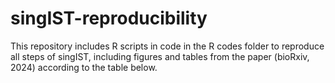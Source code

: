 # singIST-reproducibility
This repository includes R scripts in code in the R codes folder to reproduce all steps of singIST, including figures and tables from the paper (bioRxiv, 2024) according to the table below.
